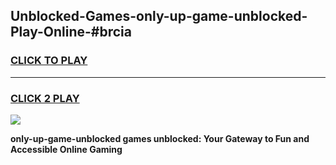 
## Unblocked-Games-only-up-game-unblocked-Play-Online-#brcia
<h3>
<a href="https://premium.freeplayer.one?title=only-up-game-unblocked&ref=27F">CLICK TO PLAY</a></h3>
<hr>

<h3>
<a href="https://premium.freeplayer.one?title=only-up-game-unblocked&ref=27F">CLICK 2 PLAY</a>
  
</h3>

<a href="https://premium.freeplayer.one?title=only-up-game-unblocked&ref=27F"><img src="https://clearcache.store/games.png"></a>


**only-up-game-unblocked games unblocked: Your Gateway to Fun and Accessible Online Gaming**
